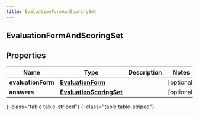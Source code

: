 ```yaml
---
title: EvaluationFormAndScoringSet
---
```

## EvaluationFormAndScoringSet


## Properties

| Name | Type | Description | Notes |
| ------------ | ------------- | ------------- | ------------- |
| **evaluationForm** | [**EvaluationForm**](EvaluationForm.html) |  |  [optional] |
| **answers** | [**EvaluationScoringSet**](EvaluationScoringSet.html) |  |  [optional] |
{: class="table table-striped"}
{: class="table table-striped"}


